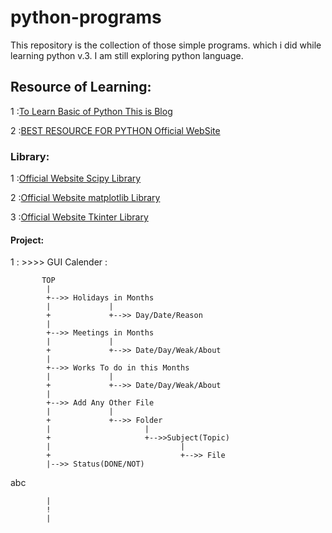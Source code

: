 # python-programs

This repository is the collection of those simple programs. which i did while learning python v.3.
I am still exploring python language.

##  Resource of Learning:
1 :[To Learn Basic of Python This is Blog](https://data-flair.training/blogs/python-data-structures-tutorial/)

2 :[BEST RESOURCE FOR PYTHON Official WebSite](https://www.python.org/)

### Library:
1 :[Official Website Scipy Library ](https://www.scipy.org/) 

2 :[Official Website matplotlib Library ](https://matplotlib.org/)

3 :[Official Website Tkinter Library ](https://wiki.python.org/moin/TkInter)

#### Project:
1 : >>>> GUI Calender :

           TOP
            |
            +-->> Holidays in Months
            |             |
            +             +-->> Day/Date/Reason
            |
            +-->> Meetings in Months
            |             |
            +             +-->> Date/Day/Weak/About
            |
            +-->> Works To do in this Months
            |             |
            +             +-->> Date/Day/Weak/About
            |
            +-->> Add Any Other File
            |             |
            +             +-->> Folder
            |                     |
            +                     +-->>Subject(Topic)
            |                             |
            +                             +-->> File
            |-->> Status(DONE/NOT)




abc

            |
            !  
            |
